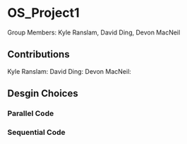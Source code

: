 # OS_Project1

Group Members: Kyle Ranslam, David Ding, Devon MacNeil

## Contributions
Kyle Ranslam:
David Ding:
Devon MacNeil:

## Desgin Choices

### Parallel Code

### Sequential Code
